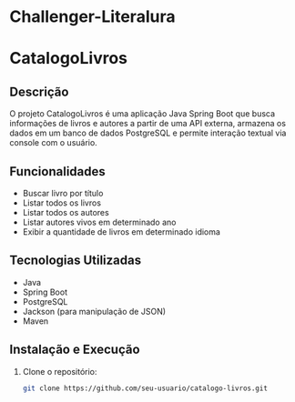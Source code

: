# Challenger-Literalura

# CatalogoLivros

## Descrição

O projeto CatalogoLivros é uma aplicação Java Spring Boot que busca informações de livros e autores a partir de uma API externa, armazena os dados em um banco de dados PostgreSQL e permite interação textual via console com o usuário.

## Funcionalidades

- Buscar livro por título
- Listar todos os livros
- Listar todos os autores
- Listar autores vivos em determinado ano
- Exibir a quantidade de livros em determinado idioma

## Tecnologias Utilizadas

- Java
- Spring Boot
- PostgreSQL
- Jackson (para manipulação de JSON)
- Maven

## Instalação e Execução

1. Clone o repositório:

   ```bash
   git clone https://github.com/seu-usuario/catalogo-livros.git
